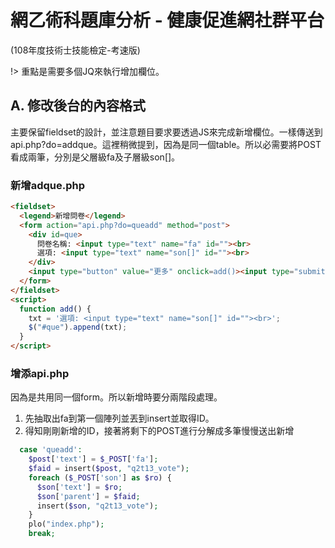 # 網乙術科題庫分析 - 健康促進網社群平台
(108年度技術士技能檢定-考速版)

!> 重點是需要多個JQ來執行增加欄位。

## A. 修改後台的內容格式

主要保留fieldset的設計，並注意題目要求要透過JS來完成新增欄位。一樣傳送到api.php?do=addque。這裡稍微提到，因為是同一個table。所以必需要將POST看成兩筆，分別是父層級fa及子層級son\[\]。

### 新增adque.php
```html
<fieldset>
  <legend>新增問卷</legend>
  <form action="api.php?do=queadd" method="post">
    <div id=que>
      問卷名稱: <input type="text" name="fa" id=""><br>
      選項: <input type="text" name="son[]" id=""><br>
    </div>
    <input type="button" value="更多" onclick=add()><input type="submit" value="新增"><input type="reset" value="清除">
  </form>
</fieldset>
<script>
  function add() {
    txt = '選項: <input type="text" name="son[]" id=""><br>';
    $("#que").append(txt);
  }
</script>
```

### 增添api.php
因為是共用同一個form。所以新增時要分兩階段處理。

1. 先抽取出fa到第一個陣列並丟到insert並取得ID。
2. 得知剛剛新增的ID，接著將剩下的POST進行分解成多筆慢慢送出新增

```php
  case 'queadd':
    $post['text'] = $_POST['fa'];
    $faid = insert($post, "q2t13_vote");
    foreach ($_POST['son'] as $ro) {
      $son['text'] = $ro;
      $son['parent'] = $faid;
      insert($son, "q2t13_vote");
    }
    plo("index.php");
    break;
```
